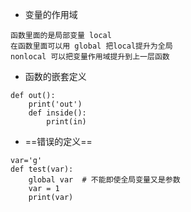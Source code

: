 - 变量的作用域

```
函数里面的是局部变量 local
在函数里面可以用 global 把local提升为全局
nonlocal 可以把变量作用域提升到上一层函数
```

- 函数的嵌套定义


```
def out():
    print('out')
    def inside():
        print(in)
```

- ==错误的定义==
```
var='g'
def test(var):
    global var  # 不能即使全局变量又是参数
    var = 1
    print(var)
```

